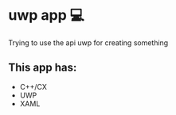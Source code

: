 # uwp app :computer:
Trying to use the api uwp for creating something

## This app has:
- C++/CX
- UWP
- XAML
